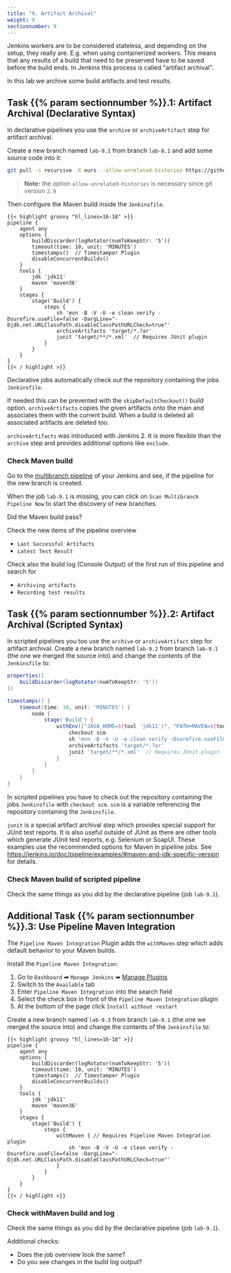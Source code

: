 ```yaml
---
title: "9. Artifact Archival"
weight: 9
sectionnumber: 9
---
```


Jenkins workers are to be considered stateless, and depending on the setup, they really are. E.g. when using containerized workers.
This means that any results of a build that need to be preserved have to be saved before the build ends.
In Jenkins this process is called "artifact archival".

In this lab we archive some build artifacts and test results.


## Task {{% param sectionnumber %}}.1: Artifact Archival (Declarative Syntax)

In declarative pipelines you use the ``archive`` or ``archiveArtifact`` step for artifact archival.

Create a new branch named ``lab-9.1`` from branch ``lab-8.1`` and add some source code into it:

```bash
git pull -s recursive -X ours --allow-unrelated-histories https://github.com/LableOrg/java-maven-junit-helloworld
```

> **Note:** the option ``allow-unrelated-histories`` is necessary since git version ``2.9``

Then configure the Maven build inside the ``Jenkinsfile``.

<!--
```groovy
pipeline {
    agent any // with hosted env use agent { label env.JOB_NAME.split('/')[0] }
```
-->

```
{{< highlight groovy "hl_lines=16-18" >}}
pipeline {
    agent any
    options {
        buildDiscarder(logRotator(numToKeepStr: '5'))
        timeout(time: 10, unit: 'MINUTES')
        timestamps()  // Timestamper Plugin
        disableConcurrentBuilds()
    }
    tools {
        jdk 'jdk11'
        maven 'maven36'
    }
    stages {
        stage('Build') {
            steps {
                sh 'mvn -B -V -U -e clean verify -Dsurefire.useFile=false -DargLine="-Djdk.net.URLClassPath.disableClassPathURLCheck=true"'
                archiveArtifacts 'target/*.?ar'
                junit 'target/**/*.xml'  // Requires JUnit plugin
            }
        }
    }
}
{{< / highlight >}}
```

Declarative jobs automatically check out the repository containing the jobs ``Jenkinsfile``.

If needed this can be prevented with the ``skipDefaultCheckout()`` build option. ``archiveArtifacts`` copies the given artifacts onto the main and associates them with the current build. When a build is deleted all associated artifacts are deleted too.

``archiveArtifacts`` was introduced with Jenkins 2. It is more flexible than the ``archive`` step and provides additional options like ``exclude``.


### Check Maven build

Go to the [multibranch pipeline](http://localhost:8080/job/techlab/) of your Jenkins and see, if the pipeline for the new branch is created.

When the job `lab-9.1` is missing, you can click on `Scan Multibranch Pipeline Now` to start the discovery of new branches.

Did the Maven build pass?

Check the new items of the pipeline overview

* ``Last Successful Artifacts``
* ``Latest Test Result``

Check also the build log (Console Output) of the first run of this pipeline and search for

* ``Archiving artifacts``
* ``Recording test results``


## Task {{% param sectionnumber %}}.2: Artifact Archival (Scripted Syntax)

In scripted pipelines you too use the ``archive`` or ``archiveArtifact`` step for artifact archival.
Create a new branch named ``lab-9.2`` from branch ``lab-9.1`` (the one we merged the source into) and change the contents of the ``Jenkinsfile`` to:

<!--
```groovy
...
        node { // with hosted env use node(env.JOB_NAME.split('/')[0])
...
```
-->

```groovy
properties([
    buildDiscarder(logRotator(numToKeepStr: '5'))
])

timestamps() {
    timeout(time: 10, unit: 'MINUTES') {
        node {
            stage('Build') {
                withEnv(["JAVA_HOME=${tool 'jdk11'}", "PATH+MAVEN=${tool 'maven36'}/bin:${env.JAVA_HOME}/bin"]) {
                    checkout scm
                    sh 'mvn -B -V -U -e clean verify -Dsurefire.useFile=false -DargLine="-Djdk.net.URLClassPath.disableClassPathURLCheck=true"'
                    archiveArtifacts 'target/*.?ar'
                    junit 'target/**/*.xml'  // Requires JUnit plugin
                }
            }
        }
    }
}
```

In scripted pipelines you have to check out the repository containing the jobs ``Jenkinsfile`` with ``checkout scm``. ``scm`` is a variable referencing the repository containing the ``Jenkinsfile``.

``junit`` is a special artifact archival step which provides special support for JUnit test reports. It is also useful outside of JUnit as there are other tools which generate JUnit test reports, e.g. Selenium or SoapUI.
These examples use the recommended options for Maven in pipeline jobs.
See <https://jenkins.io/doc/pipeline/examples/#maven-and-jdk-specific-version> for details.


### Check Maven build of scripted pipeline

Check the same things as you did by the declarative pipeline (job `lab-9.1`).


## Additional Task {{% param sectionnumber %}}.3: Use Pipeline Maven Integration

The `Pipeline Maven Integration` Plugin adds the `withMaven` step which adds default behavior to your Maven builds.

Install the `Pipeline Maven Integration`:

1. Go to `Dashboard` ➡ `Manage Jenkins` ➡ [Manage Plugins](http://localhost:8080/pluginManager/)
1. Switch to the `Available` tab
1. Enter `Pipeline Maven Integration` into the search field
1. Select the check box in front of the `Pipeline Maven Integration` plugin
1. At the bottom of the page click `Install without restart`

Create a new branch named ``lab-9.3`` from branch ``lab-9.1`` (the one we merged the source into) and change the contents of the ``Jenkinsfile`` to:


<!--
```groovy
pipeline {
    agent any // with hosted env use agent { label env.JOB_NAME.split('/')[0] }
```
-->

```
{{< highlight groovy "hl_lines=16-18" >}}
pipeline {
    agent any
    options {
        buildDiscarder(logRotator(numToKeepStr: '5'))
        timeout(time: 10, unit: 'MINUTES')
        timestamps()  // Timestamper Plugin
        disableConcurrentBuilds()
    }
    tools {
        jdk 'jdk11'
        maven 'maven36'
    }
    stages {
        stage('Build') {
            steps {
                withMaven { // Requires Pipeline Maven Integration plugin
                    sh 'mvn -B -V -U -e clean verify -Dsurefire.useFile=false -DargLine="-Djdk.net.URLClassPath.disableClassPathURLCheck=true"'
                }
            }
        }
    }
}
{{< / highlight >}}
```


### Check withMaven build and log

Check the same things as you did by the declarative pipeline (job `lab-9.1`).

Additional checks:

* Does the job overview look the same?
* Do you see changes in the build log output?

